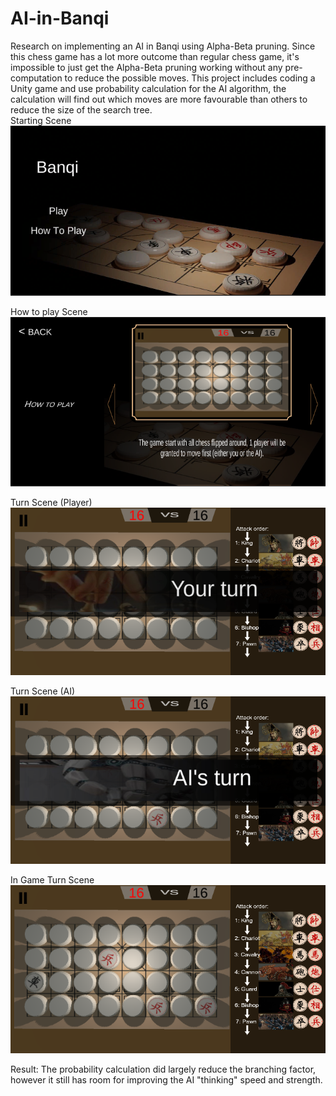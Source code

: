 # AI-in-Banqi
Research on implementing an AI in Banqi using Alpha-Beta pruning. Since this chess game has a lot more outcome than regular chess game, it's impossible to just get the Alpha-Beta pruning working without any pre-computation to reduce the possible moves. This project includes coding a Unity game and use probability calculation for the AI algorithm, the calculation will find out which moves are more favourable than others to reduce the size of the search tree.
<br>
Starting Scene <br>
![sth](/images/1.PNG)<br>

How to play Scene <br>
![sth](/images/2.PNG)<br>

Turn Scene (Player) <br>
![sth](/images/3.PNG)<br>

Turn Scene (AI) <br>
![sth](/images/4.PNG)<br>

In Game Turn Scene <br>
![sth](/images/5.PNG)<br>

Result:
The probability calculation did largely reduce the branching factor, however it still has room for improving the AI "thinking" speed and strength.
